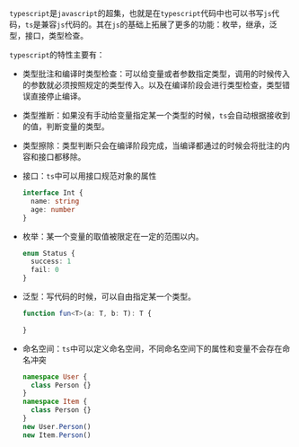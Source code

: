 `typescript`是`javascript`的超集，也就是在`typescript`代码中也可以书写`js`代码，`ts`是兼容`js`代码的。其在`js`的基础上拓展了更多的功能：枚举，继承，泛型，接口，类型检查。

`typescript`的特性主要有：

* 类型批注和编译时类型检查：可以给变量或者参数指定类型，调用的时候传入的参数就必须按照规定的类型传入。以及在编译阶段会进行类型检查，类型错误直接停止编译。

* 类型推断：如果没有手动给变量指定某一个类型的时候，`ts`会自动根据接收到的值，判断变量的类型。

* 类型擦除：类型判断只会在编译阶段完成，当编译都通过的时候会将批注的内容和接口都移除。

* 接口：`ts`中可以用接口规范对象的属性

  ```typescript
  interface Int {
    name: string
    age: number
  }
  ```

* 枚举：某一个变量的取值被限定在一定的范围以内。

  ```typescript
  enum Status {
    success: 1
    fail: 0
  }
  ```

* 泛型：写代码的时候，可以自由指定某一个类型。

  ```typescript
  function fun<T>(a: T, b: T): T {
    
  }
  ```

* 命名空间：`ts`中可以定义命名空间，不同命名空间下的属性和变量不会存在命名冲突

  ```typescript
  namespace User {
    class Person {}
  }
  namespace Item {
    class Person {}
  }
  new User.Person()
  new Item.Person()
  ```

  